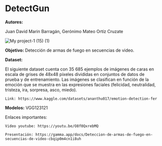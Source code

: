 # **DetectGun**

**Autores:**

Juan David Marin Barragán, Gerónimo Mateo Ortíz Cruzate

![My project-1 (15) (1)](https://github.com/jdavidmb/EmotionAI/assets/101914512/76837a2d-2416-4281-b9ad-3f471dd43158)


**Objetivo:** Detección de armas de fuego en secuencias de video.

**Dataset:** 



El siguiente dataset cuenta con 35 685 ejemplos de imágenes de caras en escala de grises de 48x48 píxeles divididas en conjuntos de datos de prueba y de entrenamiento. Las imágenes se clasifican en función de la emoción que se muestra en las expresiones faciales (felicidad, neutralidad, tristeza, ira, sorpresa, asco, miedo). 

    Link: https://www.kaggle.com/datasets/ananthu017/emotion-detection-fer

**Modelos:** 
    VGG123121

Enlaces importantes:

    Video youtube: https://youtu.be/O8f0QxrebMQ
    
    Presentación: https://gamma.app/docs/Deteccion-de-armas-de-fuego-en-secuencias-de-video-cbqip0m4cn1i8uh

